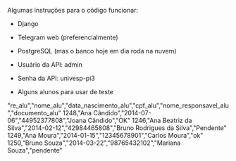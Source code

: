 Algumas instruções para o código funcionar:
- Django
- Telegram web (preferencialmente)
- PostgreSQL (mas o banco hoje em dia roda na nuvem)
- Usuário da API: admin
- Senha da API: univesp-pi3

- Alguns alunos para usar de teste

"re_alu","nome_alu","data_nascimento_alu","cpf_alu","nome_responsavel_alu","documento_alu"
1248,"Ana Cândido","2014-07-06","44952377808","Joana Cândido","OK"
1246,"Ana Beatriz da Silva","2014-02-12","42984465808","Bruno Rodrigues da Silva","Pendente"
1249,"Ana Moura","2014-01-15","12345678901","Carlos Moura","ok"
1250,"Bruno Souza","2014-03-22","98765432102","Mariana Souza","pendente"
